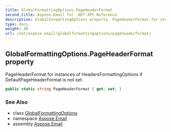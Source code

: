 ```yaml
---
title: GlobalFormattingOptions.PageHeaderFormat
second_title: Aspose.Email for .NET API Reference
description: GlobalFormattingOptions property. PageHeaderFormat for instances of HeadersFormattingOptions if DefaultPageHeaderFormat is not set
type: docs
weight: 40
url: /net/aspose.email/globalformattingoptions/pageheaderformat/
---
```

## GlobalFormattingOptions.PageHeaderFormat property

PageHeaderFormat for instances of HeadersFormattingOptions if DefaultPageHeaderFormat is not set.

```csharp
public static string PageHeaderFormat { get; set; }
```

### See Also

* class [GlobalFormattingOptions](../)
* namespace [Aspose.Email](../../globalformattingoptions/)
* assembly [Aspose.Email](../../../)


